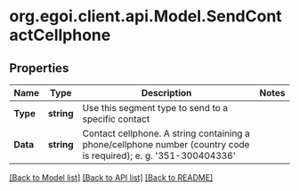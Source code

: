 # org.egoi.client.api.Model.SendContactCellphone
## Properties

Name | Type | Description | Notes
------------ | ------------- | ------------- | -------------
**Type** | **string** | Use this segment type to send to a specific contact | 
**Data** | **string** | Contact cellphone.  A string containing a phone/cellphone number (country code is required);                         e. g. &#39;351-300404336&#39; | 

[[Back to Model list]](../README.md#documentation-for-models) [[Back to API list]](../README.md#documentation-for-api-endpoints) [[Back to README]](../README.md)

